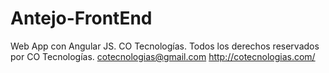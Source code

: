 # Antejo-FrontEnd

Web App con Angular JS. CO Tecnologías.
Todos los derechos reservados por CO Tecnologías.
cotecnologias@gmail.com
http://cotecnologias.com/
